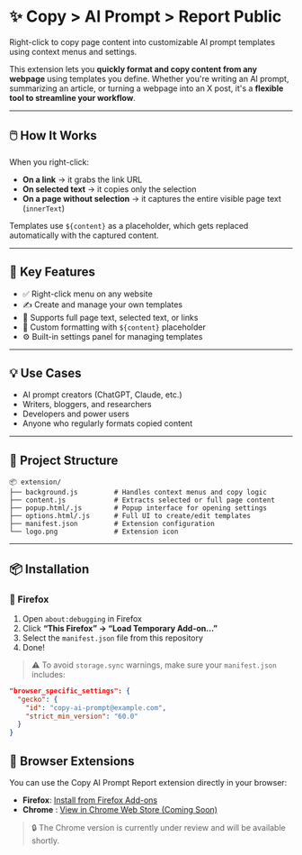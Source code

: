 # ✨ Copy > AI Prompt > Report Public

Right-click to copy page content into customizable AI prompt templates using context menus and settings.

This extension lets you **quickly format and copy content from any webpage** using templates you define. Whether you're writing an AI prompt, summarizing an article, or turning a webpage into an X post, it's a **flexible tool to streamline your workflow**.

---

## 🖱️ How It Works

When you right-click:
- **On a link** → it grabs the link URL
- **On selected text** → it copies only the selection
- **On a page without selection** → it captures the entire visible page text (`innerText`)

Templates use `${content}` as a placeholder, which gets replaced automatically with the captured content.

---

## 🧩 Key Features

- ✅ Right-click menu on any website
- ✍️ Create and manage your own templates
- 🧠 Supports full page text, selected text, or links
- 💬 Custom formatting with `${content}` placeholder
- ⚙️ Built-in settings panel for managing templates

---

## 💡 Use Cases

- AI prompt creators (ChatGPT, Claude, etc.)
- Writers, bloggers, and researchers
- Developers and power users
- Anyone who regularly formats copied content

---

## 📁 Project Structure

```pgsql
📦 extension/
├── background.js         # Handles context menus and copy logic
├── content.js            # Extracts selected or full page content
├── popup.html/.js        # Popup interface for opening settings
├── options.html/.js      # Full UI to create/edit templates
├── manifest.json         # Extension configuration
└── logo.png              # Extension icon
```
---

## 📦 Installation

### 🔧 Firefox

1. Open `about:debugging` in Firefox
2. Click **“This Firefox” → “Load Temporary Add-on…”**
3. Select the `manifest.json` file from this repository
4. Done!

> ⚠️ To avoid `storage.sync` warnings, make sure your `manifest.json` includes:

```json
"browser_specific_settings": {
  "gecko": {
    "id": "copy-ai-prompt@example.com",
    "strict_min_version": "60.0"
  }
}
```

## 🔌 Browser Extensions

You can use the Copy AI Prompt Report extension directly in your browser:

- **Firefox**: [Install from Firefox Add-ons](https://addons.mozilla.org/en-US/firefox/addon/copy-ai-prompt-report/)
- **Chrome** : [View in Chrome Web Store (Coming Soon)](https://chromewebstore.google.com/detail/cghkccejlkfcinmbifkejmgmaolaoacb/preview?hl=nl&authuser=0)

> 🔒 The Chrome version is currently under review and will be available shortly.

